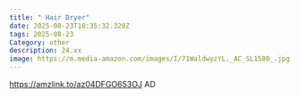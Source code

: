 ```yaml
---
title: " Hair Dryer"
date: 2025-08-23T10:35:32.320Z
tags: 2025-08-23
Category: other
description: 24.xx
image: https://m.media-amazon.com/images/I/71WaldwyzYL._AC_SL1500_.jpg
---
```

https://amzlink.to/az04DFGO653OJ
AD
